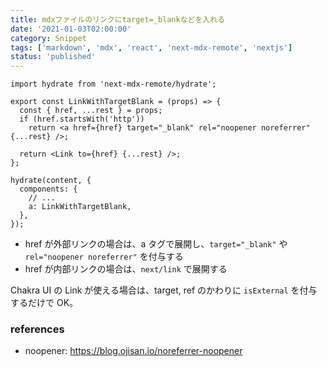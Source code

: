 ```yaml
---
title: mdxファイルのリンクにtarget=_blankなどを入れる
date: '2021-01-03T02:00:00'
category: Snippet
tags: ['markdown', 'mdx', 'react', 'next-mdx-remote', 'nextjs']
status: 'published'
---
```


```tsx
import hydrate from 'next-mdx-remote/hydrate';

export const LinkWithTargetBlank = (props) => {
  const { href, ...rest } = props;
  if (href.startsWith('http'))
    return <a href={href} target="_blank" rel="noopener noreferrer" {...rest} />;

  return <Link to={href} {...rest} />;
};

hydrate(content, {
  components: {
    // ...
    a: LinkWithTargetBlank,
  },
});
```

- href が外部リンクの場合は、a タグで展開し、`target="_blank"` や `rel="noopener noreferrer"` を付与する
- href が内部リンクの場合は、`next/link` で展開する

Chakra UI の Link が使える場合は、target, ref のかわりに `isExternal` を付与するだけで OK。

### references

- noopener: https://blog.ojisan.io/noreferrer-noopener

